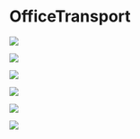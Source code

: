 # OfficeTransport


![](https://media.giphy.com/media/eu9tl3sVlXGDdQPEwd/giphy.gif)

![](https://media.giphy.com/media/28g5jBfnTDjXCh2eeP/giphy.gif)

![](https://media.giphy.com/media/12xO7maok7PMG0x7PE/giphy.gif)

![](https://media.giphy.com/media/X9F7dbD7lAtBmhyNu4/giphy.gif)

![](https://media.giphy.com/media/4H7rjcVRUfDeZj2sNu/giphy.gif)

![](https://media.giphy.com/media/pVZA3CbK9VvKzXicB8/giphy.gif)



